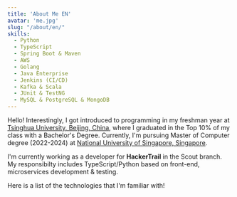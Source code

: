 ```yaml
---
title: 'About Me EN'
avatar: 'me.jpg'
slug: "/about/en/"
skills:
  - Python
  - TypeScript
  - Spring Boot & Maven 
  - AWS
  - Golang
  - Java Enterprise
  - Jenkins (CI/CD)
  - Kafka & Scala
  - JUnit & TestNG
  - MySQL & PostgreSQL & MongoDB
---
```

Hello! Interestingly, I got introduced to programming in my freshman year at [Tsinghua University, Beijing, China](https://www.tsinghua.edu.cn/en/), where I graduated in the Top 10% of my class with a Bachelor's Degree. Currently, I'm pursuing Master of Computer degree (2022-2024)  at [National University of Singapore, Singapore](https://www.nus.edu.sg/).

I'm currently working as a developer for **HackerTrail** in the Scout branch. My responsibilty includes TypeScript/Python based on front-end,  microservices development & testing.

Here is a list of the technologies that I'm familiar with!
